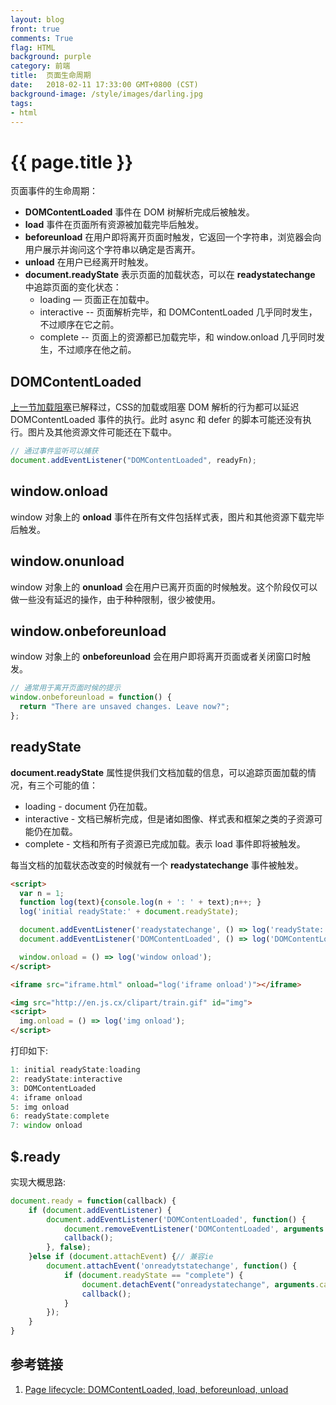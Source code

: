```yaml
---
layout: blog
front: true
comments: True
flag: HTML
background: purple
category: 前端
title:  页面生命周期
date:   2018-02-11 17:33:00 GMT+0800 (CST)
background-image: /style/images/darling.jpg
tags:
- html
---
```

# {{ page.title }}

页面事件的生命周期：

* **DOMContentLoaded** 事件在 DOM 树解析完成后被触发。
* **load** 事件在页面所有资源被加载完毕后触发。
* **beforeunload** 在用户即将离开页面时触发，它返回一个字符串，浏览器会向用户展示并询问这个字符串以确定是否离开。
* **unload** 在用户已经离开时触发。
* **document.readyState** 表示页面的加载状态，可以在 **readystatechange** 中追踪页面的变化状态：
  * loading — 页面正在加载中。
  * interactive -- 页面解析完毕，和 DOMContentLoaded 几乎同时发生，不过顺序在它之前。
  * complete -- 页面上的资源都已加载完毕，和 window.onload 几乎同时发生，不过顺序在他之前。

## DOMContentLoaded

[上一节加载阻塞]( {{site.url}}/2018/02/11/html-render-blocking.html )已解释过，CSS的加载或阻塞 DOM 解析的行为都可以延迟 DOMContentLoaded 事件的执行。此时 async 和 defer 的脚本可能还没有执行。图片及其他资源文件可能还在下载中。

```js
// 通过事件监听可以捕获
document.addEventListener("DOMContentLoaded", readyFn);
```

## window.onload

window 对象上的 **onload** 事件在所有文件包括样式表，图片和其他资源下载完毕后触发。

## window.onunload

window 对象上的 **onunload** 会在用户已离开页面的时候触发。这个阶段仅可以做一些没有延迟的操作，由于种种限制，很少被使用。

## window.onbeforeunload

window 对象上的 **onbeforeunload** 会在用户即将离开页面或者关闭窗口时触发。

```js
// 通常用于离开页面时候的提示
window.onbeforeunload = function() {
  return "There are unsaved changes. Leave now?";
};
```

## readyState

**document.readyState** 属性提供我们文档加载的信息，可以追踪页面加载的情况，有三个可能的值：

* loading - document 仍在加载。
* interactive - 文档已解析完成，但是诸如图像、样式表和框架之类的子资源可能仍在加载。
* complete - 文档和所有子资源已完成加载。表示 load 事件即将被触发。

每当文档的加载状态改变的时候就有一个 **readystatechange** 事件被触发。

```HTML
<script>
  var n = 1;
  function log(text){console.log(n + ': ' + text);n++; }
  log('initial readyState:' + document.readyState);

  document.addEventListener('readystatechange', () => log('readyState:' + document.readyState));
  document.addEventListener('DOMContentLoaded', () => log('DOMContentLoaded'));

  window.onload = () => log('window onload');
</script>

<iframe src="iframe.html" onload="log('iframe onload')"></iframe>

<img src="http://en.js.cx/clipart/train.gif" id="img">
<script>
  img.onload = () => log('img onload');
</script>
```

打印如下:

```js
1: initial readyState:loading
2: readyState:interactive
3: DOMContentLoaded
4: iframe onload
5: img onload
6: readyState:complete
7: window onload
```

## $.ready

实现大概思路:

```js
document.ready = function(callback) {
    if (document.addEventListener) {
        document.addEventListener('DOMContentLoaded', function() {
            document.removeEventListener('DOMContentLoaded', arguments.callee, false);
            callback();
        }, false);
    }else if (document.attachEvent) {// 兼容ie
        document.attachEvent('onreadytstatechange', function() {
            if (document.readyState == "complete") {
                document.detachEvent("onreadystatechange", arguments.callee);
                callback();
            }
        });
    }
}
```

## 参考链接

1. [Page lifecycle: DOMContentLoaded, load, beforeunload, unload](http://javascript.info/onload-ondomcontentloaded#domcontentloaded)